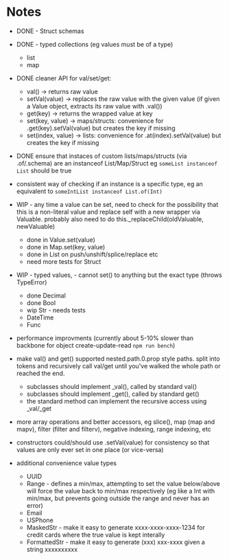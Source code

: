 # Notes

- DONE - Struct schemas

- DONE - typed collections (eg values must be of a type)
	- list
	- map

- DONE cleaner API for val/set/get:
	- val() -> returns raw value
	- setVal(value) -> replaces the raw value with the given value (if given a Value object, extracts its raw value with .val())
	- get(key) -> returns the wrapped value at key
	- set(key, value) -> maps/structs: convenience for .get(key).setVal(value) but creates the key if missing
	- set(index, value) -> lists: convenience for .at(index).setVal(value) but creates the key if missing

- DONE ensure that instaces of custom lists/maps/structs (via .of/.schema) are an instanceof List/Map/Struct eg `someList instanceof List` should be true

- consistent way of checking if an instance is a specific type, eg an equivalent to `someIntList instanceof List.of(Int)`

- WIP - any time a value can be set, need to check for the possibility that this is a non-literal value and replace self with a new wrapper via Valuable. probably also need to do this._replaceChild(oldValuable, newValuable)
	- done in Value.set(value)
	- done in Map.set(key, value)
	- done in List on push/unshift/splice/replace etc
	- need more tests for Struct

- WIP - typed values, - cannot set() to anything but the exact type (throws TypeError)
	- done Decimal
	- done Bool
	- wip Str - needs tests
	- DateTime
	- Func

- performance improvments (currently about 5-10% slower than backbone for object create-update-read `npm run bench`)

- make val() and get() supported nested.path.0.prop style paths. split into tokens and recursively call val/get until you've walked the whole path or reached the end.
	- subclasses should implement _val(), called by standard val()
	- subclasses should implement _get(), called by standard get()
	- the standard method can implement the recursive access using _val/_get

- more array operations and better accessors, eg slice(), map (map and mapv), filter (filter and filterv), negative indexing, range indexing, etc

- constructors could/should use .setVal(value) for consistency so that values are only ever set in one place (or vice-versa)

- additional convenience value types
	- UUID
	- Range - defines a min/max, attempting to set the value below/above will force the value back to min/max respectively (eg like a Int with min/max, but prevents going outside the range and never has an error)
	- Email
	- USPhone
	- MaskedStr - make it easy to generate xxxx-xxxx-xxxx-1234 for credit cards where the true value is kept interally
	- FormattedStr - make it easy to generate (xxx) xxx-xxxx given a string xxxxxxxxxx